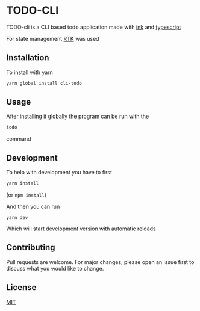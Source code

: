# TODO-CLI

TODO-cli is a CLI based todo application made with [ink](https://github.com/vadimdemedes/ink#israwmodesupported) and [typescript](https://www.typescriptlang.org/)

For state management [RTK](https://redux-toolkit.js.org/) was used

## Installation

To install with yarn

```bash
yarn global install cli-todo
```

## Usage

After installing it globally the program can be run with the

```bash
todo
```

command

## Development

To help with development you have to first

```bash
yarn install
```

(or `npm install`)

And then you can run

```
yarn dev
```

Which will start development version with automatic reloads

## Contributing

Pull requests are welcome. For major changes, please open an issue first to discuss what you would like to change.

## License

[MIT](https://choosealicense.com/licenses/mit/)

